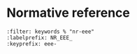 # Normative reference

```{bibliography}
:filter: keywords % "nr-eee"
:labelprefix: NR_EEE_
:keyprefix: eee-
```